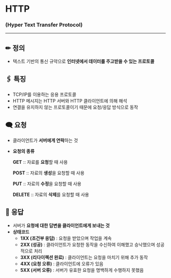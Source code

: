 # HTTP

### **(Hyper Text Transfer Protocol)**

---

## ✏ 정의


- 텍스트 기반의 통신 규약으로 **인터넷에서 데이터를 주고받을 수 있는 프로토콜**

## 🖇️ 특징


- TCP/IP를 이용하는 응용 프로토콜
- HTTP 메시지는 HTTP 서버와 HTTP 클라이언트에 의해 해석
- 연결을 유지하지 않는 프로토콜이기 때문에 요청/응답 방식으로 동작

## 🗨️ 요청


- 클라이언트가 **서버에게 연락**하는 것
- **요청의 종류**
    
    **GET** :: 자료를 **요청**할 때 사용
    
    **POST** :: 자료의 **생성**을 요청할 때 사용
    
    **PUT** :: 자료의 **수정**을 요청할 때 사용
    
    **DELETE** :: 자료의 **삭제**를 요청할 때 사용
    

## 💬 응답


- 서버가 **요청에 대한 답변을 클라이언트에게 보내는 것**
- **상태코드**
    - **1XX (조건부 응답)** : 요청을 받았으며 작업을 계속
    - **2XX (성공)** : 클라이언트가 요청한 동작을 수신하여 이해했고 승낙했으며 성공적으로 처리
    - **3XX (리다이렉션 완료)** : 클라이언트는 요청을 마치기 위해 추가 동작
    - **4XX (요청 오류)** : 클라이언트에 오류가 있음
    - **5XX (서버 오류)** : 서버가 유효한 요청을 명백하게 수행하지 못했음
